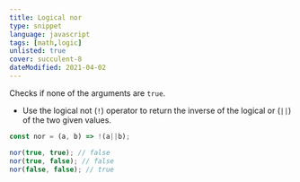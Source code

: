 ```yaml
---
title: Logical nor
type: snippet
language: javascript
tags: [math,logic]
unlisted: true
cover: succulent-8
dateModified: 2021-04-02
---
```


Checks if none of the arguments are `true`.

- Use the logical not (`!`) operator to return the inverse of the logical or (`||`) of the two given values.

```js
const nor = (a, b) => !(a||b);

nor(true, true); // false
nor(true, false); // false
nor(false, false); // true
```
